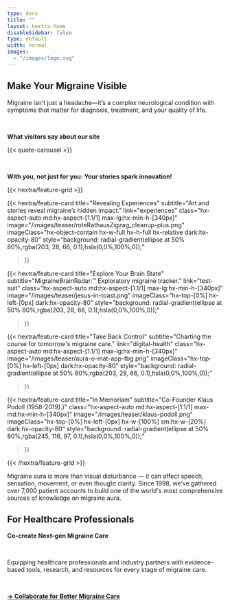 ```yaml
---
type: docs
title: ""
layout: hextra-home
disableSidebar: false
type: default
width: normal
images:
  - "/images/logo.svg"
---
```



<!-- markdownlint-disable MD033 MD034-->

<h2 class="hx-text-4xl hx-font-bold hx-mt-6">
    Make Your Migraine Visible
</h2>

<!--<div class="hx-mt-6 hx-mb-6">
{{< hextra/hero-headline >}}
{{< /hextra/hero-headline >}}
</div>


<div class="hx-mb-6">
{{< hextra/hero-subtitle style="margin: 1rem 0 0 0">}}Migraine isn’t just a headache—it’s a complex neurological condition with symptoms that matter for diagnosis, treatment, and your quality of life.
    {{< /hextra/hero-subtitle >}}
</div>

-->

Migraine isn’t just a headache—it’s a complex neurological condition with symptoms that matter for diagnosis, treatment, and your quality of life.

&nbsp;

**What visitors say about our site**


{{< quote-carousel >}}

<!--

<div class="hx-mb-2">
{{< hextra/hero-subtitle style="margin: 1rem 0 0 0">}}
With you, not just for you: Your stories spark innovation!
{{< /hextra/hero-subtitle >}}
</div>

<h2 class="hx-text-xl hx-font-bold hx-mt-6">
    With you, not just for you: Your stories spark innovation!
</h2>

-->

&nbsp;

**With you, not just for you: Your stories spark innovation!**






<div class="hx-mt-6"></div>

{{< hextra/feature-grid >}}


  {{< hextra/feature-card
    title="Revealing Experiences"
    subtitle="Art and stories reveal migraine’s hidden impact."
    link="experiences"
    class="hx-aspect-auto md:hx-aspect-[1.1/1] max-lg:hx-min-h-[340px]"
    image="/images/teaser/roteRathausZigzag_cleanup-plus.png"
    imageClass="hx-object-contain hx-w-full hx-h-full hx-relative dark:hx-opacity-80"
    style="background: radial-gradient(ellipse at 50% 80%,rgba(203, 28, 66, 0.1),hsla(0,0%,100%,0));"
  >}}




  {{< hextra/feature-card
    title="Explore Your Brain State"
    subtitle="MigraineBrainRadar:™ Exploratory migraine tracker."
    link="test-suit"
    class="hx-aspect-auto md:hx-aspect-[1.1/1] max-lg:hx-min-h-[340px]"
    image="/images/teaser/jesus-in-toast.png"
    imageClass="hx-top-[0%] hx-left-[0px]  dark:hx-opacity-80"
    style="background: radial-gradient(ellipse at 50% 80%,rgba(203, 28, 66, 0.1),hsla(0,0%,100%,0));"
  >}}


  {{< hextra/feature-card
    title="Take Back Control"
    subtitle="Charting the course for tomorrow's migraine care."
    link="digital-health"
    class="hx-aspect-auto md:hx-aspect-[1.1/1] max-lg:hx-min-h-[340px]"
    image="/images/teaser/aura-o-mat-app-tbg.png"
    imageClass="hx-top-[0%] hx-left-[0px]  dark:hx-opacity-80"
    style="background: radial-gradient(ellipse at 50% 80%,rgba(203, 28, 66, 0.1),hsla(0,0%,100%,0));"
  >}}



  {{< hextra/feature-card
    title="In Memoriam"
    subtitle="Co-Founder Klaus Podoll (1958-2019).)"
    class="hx-aspect-auto md:hx-aspect-[1.1/1] max-md:hx-min-h-[340px]"
    image="/images/teaser/klaus-podoll.png"
    imageClass="hx-top-[0%] hx-left-[0px]  hx-w-[100%] sm:hx-w-[20%] dark:hx-opacity-80"
    style="background: radial-gradient(ellipse at 50% 80%,rgba(245, 116, 97, 0.1),hsla(0,0%,100%,0));"
  >}}


{{< /hextra/feature-grid >}}


<div class="hx-mt-8"></div>

Migraine aura is more than visual disturbance — it can affect speech, sensation, movement, or even thought clarity. Since 1998, we’ve gathered over 7,000 patient accounts to build one of the world's most comprehensive sources of knowledge on migraine aura.


<h2 class="hx-text-2xl hx-font-bold hx-mt-12">
    For Healthcare Professionals
</h2>


**Co-create Next-gen Migraine Care**

&nbsp;

Equipping healthcare professionals and industry partners with evidence-based tools, research, and resources for every stage of migraine care.

&nbsp;

[**→ Collaborate for Better Migraine Care**](next-gen-migraine-care)
